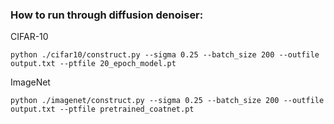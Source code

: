 
### How to run through diffusion denoiser:

CIFAR-10
```
python ./cifar10/construct.py --sigma 0.25 --batch_size 200 --outfile output.txt --ptfile 20_epoch_model.pt
```

ImageNet
```
python ./imagenet/construct.py --sigma 0.25 --batch_size 200 --outfile output.txt --ptfile pretrained_coatnet.pt
```